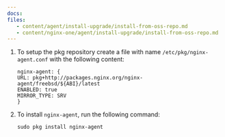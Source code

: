 ```yaml
---
docs:
files:
   - content/agent/install-upgrade/install-from-oss-repo.md
   - content/nginx-one/agent/install-upgrade/install-from-oss-repo.md
---
```


1. To setup the pkg repository create a file with name `/etc/pkg/nginx-agent.conf`
with the following content:

   ```none
   nginx-agent: {
   URL: pkg+http://packages.nginx.org/nginx-agent/freebsd/${ABI}/latest
   ENABLED: true
   MIRROR_TYPE: SRV
   }
   ```

1. To install `nginx-agent`, run the following command:

   ```shell
   sudo pkg install nginx-agent
   ```